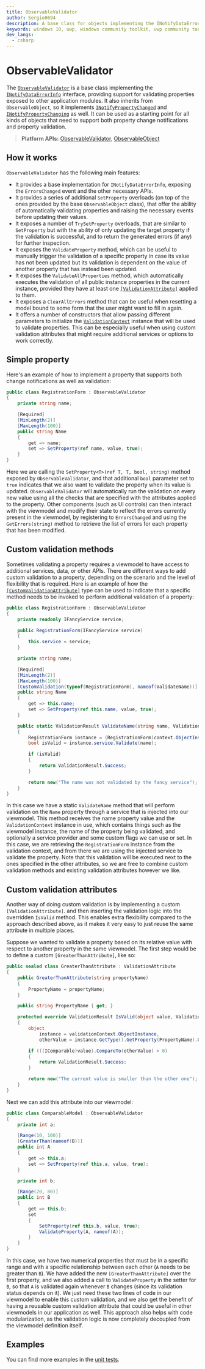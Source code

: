 ```yaml
---
title: ObservableValidator
author: Sergio0694
description: A base class for objects implementing the INotifyDataErrorInfo interface.
keywords: windows 10, uwp, windows community toolkit, uwp community toolkit, uwp toolkit, mvvm, componentmodel, property changed, notification, errors, validate, validation, binding, net core, net standard
dev_langs:
  - csharp
---
```


# ObservableValidator

The [`ObservableValidator`](/dotnet/api/microsoft.toolkit.mvvm.componentmodel.ObservableValidator) is a base class implementing the [`INotifyDataErrorInfo`](/dotnet/api/system.componentmodel.INotifyDataErrorInfo) interface, providing support for validating properties exposed to other application modules. It also inherits from `ObservableObject`, so it implements [`INotifyPropertyChanged`](/dotnet/api/system.componentmodel.inotifypropertychanged) and [`INotifyPropertyChanging`](/dotnet/api/system.componentmodel.inotifypropertychanging) as well. It can be used as a starting point for all kinds of objects that need to support both property change notifications and property validation.

> **Platform APIs:** [ObservableValidator](/dotnet/api/microsoft.toolkit.mvvm.componentmodel.ObservableValidator), [ObservableObject](/dotnet/api/microsoft.toolkit.mvvm.componentmodel.ObservableObject)

## How it works

`ObservableValidator` has the following main features:

- It provides a base implementation for `INotifyDataErrorInfo`, exposing the `ErrorsChanged` event and the other necessary APIs.
- It provides a series of additional `SetProperty` overloads (on top of the ones provided by the base `ObservableObject` class), that offer the ability of automatically validating properties and raising the necessary events before updating their values.
- It exposes a number of `TrySetProperty` overloads, that are similar to `SetProperty` but with the ability of only updating the target property if the validation is successful, and to return the generated errors (if any) for further inspection.
- It exposes the `ValidateProperty` method, which can be useful to manually trigger the validation of a specific property in case its value has not been updated but its validation is dependent on the value of another property that has instead been updated.
- It exposes the `ValidateAllProperties` method, which automatically executes the validation of all public instance properties in the current instance, provided they have at least one [`[ValidationAttribute]`](/dotnet/api/system.componentmodel.dataannotations.validationattribute) applied to them.
- It exposes a `ClearAllErrors` method that can be useful when resetting a model bound to some form that the user might want to fill in again.
- It offers a number of constructors that allow passing different parameters to initialize the [`ValidationContext`](/dotnet/api/system.componentmodel.dataannotations.validationcontext) instance that will be used to validate properties. This can be especially useful when using custom validation attributes that might require additional services or options to work correctly.

## Simple property

Here's an example of how to implement a property that supports both change notifications as well as validation:

```csharp
public class RegistrationForm : ObservableValidator
{
    private string name;

    [Required]
    [MinLength(2)]
    [MaxLength(100)]
    public string Name
    {
        get => name;
        set => SetProperty(ref name, value, true);
    }
}
```

Here we are calling the `SetProperty<T>(ref T, T, bool, string)` method exposed by `ObservableValidator`, and that additional `bool` parameter set to `true` indicates that we also want to validate the property when its value is updated. `ObservableValidator` will automatically run the validation on every new value using all the checks that are specified with the attributes applied to the property. Other components (such as UI controls) can then interact with the viewmodel and modify their state to reflect the errors currently present in the viewmodel, by registering to `ErrorsChanged` and using the `GetErrors(string)` method to retrieve the list of errors for each property that has been modified.

## Custom validation methods

Sometimes validating a property requires a viewmodel to have access to additional services, data, or other APIs. There are different ways to add custom validation to a property, depending on the scenario and the level of flexibility that is required. Here is an example of how the [`[CustomValidationAttribute]`](/dotnet/api/system.componentmodel.dataannotations.customvalidationattribute) type can be used to indicate that a specific method needs to be invoked to perform additional validation of a property:

```csharp
public class RegistrationForm : ObservableValidator
{
    private readonly IFancyService service;

    public RegistrationForm(IFancyService service)
    {
        this.service = service;
    }

    private string name;

    [Required]
    [MinLength(2)]
    [MaxLength(100)]
    [CustomValidation(typeof(RegistrationForm), nameof(ValidateName))]
    public string Name
    {
        get => this.name;
        set => SetProperty(ref this.name, value, true);
    }

    public static ValidationResult ValidateName(string name, ValidationContext context)
    {
        RegistrationForm instance = (RegistrationForm)context.ObjectInstance;
        bool isValid = instance.service.Validate(name);

        if (isValid)
        {
            return ValidationResult.Success;
        }

        return new("The name was not validated by the fancy service");
    }
}
```

In this case we have a static `ValidateName` method that will perform validation on the `Name` property through a service that is injected into our viewmodel. This method receives the name property value and the `ValidationContext` instance in use, which contains things such as the viewmodel instance, the name of the property being validated, and optionally a service provider and some custom flags we can use or set. In this case, we are retrieving the `RegistrationForm` instance from the validation context, and from there we are using the injected service to validate the property. Note that this validation will be executed next to the ones specified in the other attributes, so we are free to combine custom validation methods and existing validation attributes however we like.

## Custom validation attributes

Another way of doing custom validation is by implementing a custom `[ValidationAttribute]`. and then inserting the validation logic into the overridden `IsValid` method. This enables extra flexibility compared to the approach described above, as it makes it very easy to just reuse the same attribute in multiple places.

Suppose we wanted to validate a property based on its relative value with respect to another property in the same viewmodel. The first step would be to define a custom `[GreaterThanAttribute]`, like so:

```csharp
public sealed class GreaterThanAttribute : ValidationAttribute
{
    public GreaterThanAttribute(string propertyName)
    {
        PropertyName = propertyName;
    }

    public string PropertyName { get; }

    protected override ValidationResult IsValid(object value, ValidationContext validationContext)
    {
        object
            instance = validationContext.ObjectInstance,
            otherValue = instance.GetType().GetProperty(PropertyName).GetValue(instance);

        if (((IComparable)value).CompareTo(otherValue) > 0)
        {
            return ValidationResult.Success;
        }

        return new("The current value is smaller than the other one");
    }
}
```

Next we can add this attribute into our viewmodel:

```csharp
public class ComparableModel : ObservableValidator
{
    private int a;

    [Range(10, 100)]
    [GreaterThan(nameof(B))]
    public int A
    {
        get => this.a;
        set => SetProperty(ref this.a, value, true);
    }

    private int b;

    [Range(20, 80)]
    public int B
    {
        get => this.b;
        set
        {
            SetProperty(ref this.b, value, true);
            ValidateProperty(A, nameof(A));
        }
    }
}
```

In this case, we have two numerical properties that must be in a specific range and with a specific relationship between each other (`A` needs to be greater than `B`). We have added the new `[GreaterThanAttribute]` over the first property, and we also added a call to `ValidateProperty` in the setter for `B`, so that `A` is validated again whenever `B` changes (since its validation status depends on it). We just need these two lines of code in our viewmodel to enable this custom validation, and we also get the benefit of having a reusable custom validation attribute that could be useful in other viewmodels in our application as well. This approach also helps with code modularization, as the validation logic is now completely decoupled from the viewmodel definition itself.

## Examples

You can find more examples in the [unit tests](https://github.com/Microsoft/WindowsCommunityToolkit/blob/rel/7.0.0/UnitTests/UnitTests.Shared/Mvvm).

